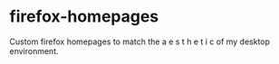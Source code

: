 # firefox-homepages
Custom firefox homepages to match the a e s t h e t i c of my desktop environment.
